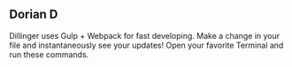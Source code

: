 ## Dorian D

Dillinger uses Gulp + Webpack for fast developing.
Make a change in your file and instantaneously see your updates!
Open your favorite Terminal and run these commands.

